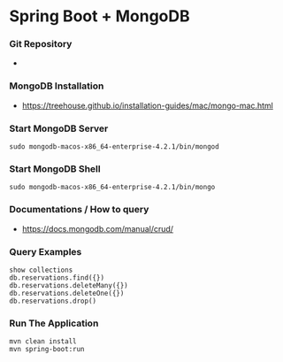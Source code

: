  # Spring Boot + MongoDB 
 
### Git Repository
*

### MongoDB Installation
* https://treehouse.github.io/installation-guides/mac/mongo-mac.html

### Start MongoDB Server
```
sudo mongodb-macos-x86_64-enterprise-4.2.1/bin/mongod
```

### Start MongoDB Shell
```
sudo mongodb-macos-x86_64-enterprise-4.2.1/bin/mongo
```

### Documentations / How to query
* https://docs.mongodb.com/manual/crud/

### Query Examples
```
show collections
db.reservations.find({})
db.reservations.deleteMany({})
db.reservations.deleteOne({})
db.reservations.drop()
```

### Run The Application
```
mvn clean install
mvn spring-boot:run
```


